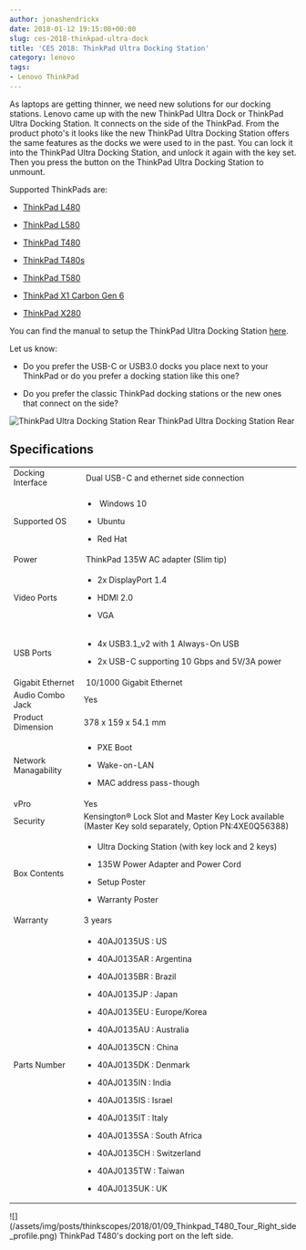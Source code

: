 ```yaml
---
author: jonashendrickx
date: 2018-01-12 19:15:08+00:00
slug: ces-2018-thinkpad-ultra-dock
title: 'CES 2018: ThinkPad Ultra Docking Station'
category: lenovo
tags:
- Lenovo ThinkPad
---
```

As laptops are getting thinner, we need new solutions for our docking stations. Lenovo came up with the new ThinkPad Ultra Dock or ThinkPad Ultra Docking Station. It connects on the side of the ThinkPad. From the product photo's it looks like the new ThinkPad Ultra Docking Station offers the same features as the docks we were used to in the past. You can lock it into the ThinkPad Ultra Docking Station, and unlock it again with the key set. Then you press the button on the ThinkPad Ultra Docking Station to unmount.

Supported ThinkPads are:



 	
  * [ThinkPad L480](/blog/2018/01/07/ces-2018-thinkpad-l480-l580/)

 	
  * [ThinkPad L580](/blog/2018/01/07/ces-2018-thinkpad-l480-l580/)

 	
  * [ThinkPad T480](/blog/2018/01/07/ces-2018-thinkpad-t480-t580/)

 	
  * [ThinkPad T480s](/blog/2018/01/07/ces-2018-thinkpad-t480s/)

 	
  * [ThinkPad T580](/blog/2018/01/07/ces-2018-thinkpad-t480-t580/)

 	
  * [ThinkPad X1 Carbon Gen 6](/blog/2018/01/09/ces-2018-x1-carbon-gen-6/)

 	
  * [ThinkPad X280](/blog/2018/01/07/ces-2018-thinkpad-x280/)


You can find the manual to setup the ThinkPad Ultra Docking Station [here](https://download.lenovo.com/consumer/options/thinkpad_ultra_stocking_station_set_up_guide_201801.pdf).

Let us know:



 	
  * Do you prefer the USB-C or USB3.0 docks you place next to your ThinkPad or do you prefer a docking station like this one?

 	
  * Do you prefer the classic ThinkPad docking stations or the new ones that connect on the side?


![ThinkPad Ultra Docking Station Rear](/assets/img/posts/thinkscopes/2018/01/ThinkPad-Ultra-Docking-Station-_png_6-512x512.png) ThinkPad Ultra Docking Station Rear


## Specifications


<table >
<tbody >
<tr >

<td >Docking Interface
</td>

<td > Dual USB-C and ethernet side connection
</td>
</tr>
<tr >

<td >Supported OS
</td>

<td >



 	
  *  Windows 10

 	
  * Ubuntu

 	
  * Red Hat



</td>
</tr>
<tr >

<td >Power
</td>

<td > ThinkPad 135W AC adapter (Slim tip)
</td>
</tr>
<tr >

<td >Video Ports
</td>

<td >



 	
  * 2x DisplayPort 1.4

 	
  * HDMI 2.0

 	
  * VGA



</td>
</tr>
<tr >

<td >USB Ports
</td>

<td >



 	
  * 4x USB3.1_v2 with 1 Always-On USB

 	
  * 2x USB-C supporting 10 Gbps and 5V/3A power



</td>
</tr>
<tr >

<td >Gigabit Ethernet
</td>

<td > 10/1000 Gigabit Ethernet
</td>
</tr>
<tr >

<td >Audio Combo Jack
</td>

<td >Yes
</td>
</tr>
<tr >

<td >Product Dimension
</td>

<td >378 x 159 x 54.1 mm
</td>
</tr>
<tr >

<td >Network Managability
</td>

<td >



 	
  * PXE Boot

 	
  * Wake-on-LAN

 	
  * MAC address pass-though



</td>
</tr>
<tr >

<td >vPro
</td>

<td >Yes
</td>
</tr>
<tr >

<td >Security
</td>

<td >Kensington® Lock Slot and Master Key Lock available (Master Key sold separately, Option PN:4XE0Q56388)
</td>
</tr>
<tr >

<td >Box Contents
</td>

<td >



 	
  * Ultra Docking Station (with key lock and 2 keys)

 	
  * 135W Power Adapter and Power Cord

 	
  * Setup Poster

 	
  * Warranty Poster



</td>
</tr>
<tr >

<td >Warranty
</td>

<td >3 years
</td>
</tr>
<tr >

<td >Parts Number
</td>

<td >



 	
  * 40AJ0135US : US

 	
  * 40AJ0135AR : Argentina

 	
  * 40AJ0135BR : Brazil

 	
  * 40AJ0135JP : Japan

 	
  * 40AJ0135EU : Europe/Korea

 	
  * 40AJ0135AU : Australia

 	
  * 40AJ0135CN : China

 	
  * 40AJ0135DK : Denmark

 	
  * 40AJ0135IN : India

 	
  * 40AJ0135IS : Israel

 	
  * 40AJ0135IT : Italy

 	
  * 40AJ0135SA : South Africa

 	
  * 40AJ0135CH : Switzerland

 	
  * 40AJ0135TW : Taiwan

 	
  * 40AJ0135UK : UK



</td>
</tr>
</tbody>
</table>
![](/assets/img/posts/thinkscopes/2018/01/09_Thinkpad_T480_Tour_Right_side_profile.png) ThinkPad T480's docking port on the left side.


